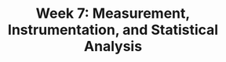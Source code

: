 ---
title: 'Week 7: Measurement, Instrumentation, and Statistical Analysis'
description:
  'Important concepts in understanding the importance of measurement and statistical analysis in quantitative research.'
prev: /week6quant
next: /week8quantdesc
type: chapter
id: 8
---